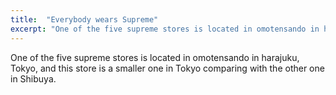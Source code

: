 ```yaml
---
title:  "Everybody wears Supreme"
excerpt: "One of the five supreme stores is located in omotensando in harajuku, Tokyo, and this store is a smaller one in Tokyo comparing with the other one in Shibuya."
---
```

One of the five supreme stores is located in omotensando in harajuku, Tokyo, and this store is a smaller one in Tokyo comparing with the other one in Shibuya.